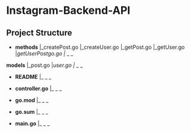 # Instagram-Backend-API

## Project Structure
- **methods**
|_createPost.go
|_createUser.go
|_getPost.go
|_getUser.go
|_getUserPostgo.go
|_ _ _

**models**
|_post.go
|_user.go
|_ _ _

- **README**
|_ _ _

- **controller.go**
|_ _ _

- **go.mod**
|_ _ _

- **go.sum**
|_ _ _


- **main.go**
|_ _ _
